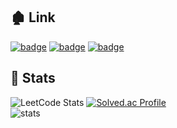 ## 🏚 Link
[![badge](https://img.shields.io/badge/개인_프로젝트(4d4cat)-777777?style=for-the-badge)](https://4d4cat.site)
[![badge](https://img.shields.io/badge/github_page-333333?style=for-the-badge&logo=github&logoColor=white)](https://yuuuuuuyu.github.io)
[![badge](https://img.shields.io/badge/tistory-000000?style=for-the-badge&logo=tistory&logoColor=white)](https://memories95.tistory.com)

## 🍳 Stats
![LeetCode Stats](https://leetcard.jacoblin.cool/YuuuuuuYu?theme=light&font=Noto%20Sans%20Kaithi)
[![Solved.ac Profile](http://mazassumnida.wtf/api/v2/generate_badge?boj=yeonghak77)](https://solved.ac/yeonghak77)    
![stats](https://github-readme-stats.vercel.app/api?username=yuuuuuuyu&show_icons=true&theme=transparent&count_private=true)
